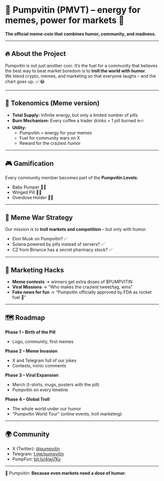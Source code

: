 # 🚀 Pumpvitin (PMVT) – energy for memes, power for markets 💊  
**The official meme-coin that combines humor, community, and madness.**  

---

## 🔥 About the Project  
Pumpvitin is not just another coin. It’s the fuel for a community that believes the best way to beat market boredom is to **troll the world with humor**.  
We blend crypto, memes, and marketing so that everyone laughs – and the chart goes up. 📈😂  

---

## 💊 Tokenomics (Meme version)  
- **Total Supply:** Infinite energy, but only a limited number of pills  
- **Burn Mechanism:** Every coffee a trader drinks = 1 pill burned ☕🔥  
- **Utility:**  
  - Pumpvitin = energy for your memes  
  - Fuel for community wars on X  
  - Reward for the craziest humor  

---

## 🎮 Gamification  
Every community member becomes part of the **Pumpvitin Levels**:  
- Baby Pumper 👶💊  
- Winged Pill 🪽💊  
- Overdose Holder 🤯💊  

---

## 🤡 Meme War Strategy  
Our mission is to **troll markets and competition** – but only with humor.  
- Elon Musk on Pumpvitin? ✅  
- Solana powered by pills instead of servers? ✅  
- CZ from Binance has a secret pharmacy stock? ✅  

---

## 📢 Marketing Hacks  
- **Meme contests** → winners get extra doses of $PUMPVITIN  
- **Viral Missions** → “Who makes the craziest tweet/tag, wins”  
- **Fake news for fun** → “Pumpvitin officially approved by FDA as rocket fuel 🚀”  

---

## 🗺️ Roadmap  
**Phase 1 – Birth of the Pill**  
- Logo, community, first memes  

**Phase 2 – Meme Invasion**  
- X and Telegram full of our jokes  
- Contests, ironic comments  

**Phase 3 – Viral Expansion**  
- Merch (t-shirts, mugs, posters with the pill)  
- Pumpvitin on every timeline  

**Phase 4 – Global Troll**  
- The whole world under our humor  
- “Pumpvitin World Tour” (online events, troll marketing)  

---

## 🌍 Community  
- X (Twitter): [@pumpvitin](https://x.com/pumpvitin)  
- Telegram: [t.me/pumpvitin](https://t.me/pumpvitin)  
- PumpFun: [bit.ly/4lwi7Ky](https://bit.ly/4lwi7Ky)  

---

💊 Pumpvitin: **Because even markets need a dose of humor.**  
